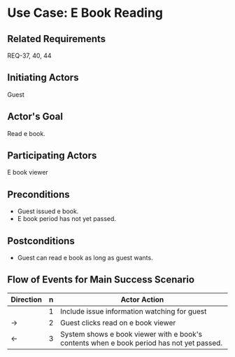 # Use Case: E Book Reading

## **Related Requirements**

REQ-37, 40, 44

## **Initiating Actors**

Guest

## **Actor's Goal**

Read e book.

## **Participating Actors**

E book viewer

## **Preconditions**

- Guest issued e book.
- E book period has not yet passed.

## **Postconditions**

- Guest can read e book as long as guest wants.

## Flow of Events for Main Success Scenario

| Direction | n   | Actor Action                                                                             |
| --------- | --- | ---------------------------------------------------------------------------------------- |
|           | 1   | Include issue information watching for guest                                             |
| →         | 2   | Guest clicks read on e book viewer                                                       |
| ←         | 3   | System shows e book viewer with e book's contents when e book period has not yet passed. |
